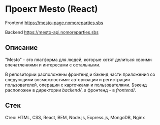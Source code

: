 # Проект Mesto (React)

Frontend https://mesto-page.nomoreparties.sbs

Backend https://mesto-api.nomoreparties.sbs

## Описание

"Mesto" - это платформа для людей, которые хотят делиться своими впечатлениями и интересами с остальными.

В репозитории расположены  фронтенд и бэкенд части приложения со следующими возможностями: авторизации и регистрации пользователей, операции с карточками и пользователями. Бэкенд расположен в директории *backend/*, а фронтенд - в *frontend/*.

## Стек

Стек: HTML, CSS, React, BEM, Node.js, Express.js, MongoDB, Nginx